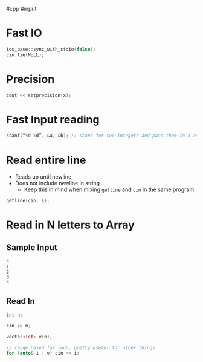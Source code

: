 #cpp #input

# Fast IO
```cpp
ios_base::sync_with_stdio(false);
cin.tie(NULL);
```
# Precision
```cpp
cout << setprecision(x);
```
# Fast Input reading
```cpp
scanf(“%d %d”, &a, &b); // scans for two integers and puts them in a and b, useful and fast
```
# Read entire line
- Reads up until newline
- Does not include newline in string
	-  Keep this in mind when mixing `getline` and `cin` in the same program.
```cpp
getline(cin, s);
```
# Read in N letters to Array
## Sample Input
```
4
1
2
3
4
```
## Read In
```c++
int n;

cin >> n;

vector<int> v(n);

// range based for loop, pretty useful for other things
for (auto& i : v) cin >> i;
```

